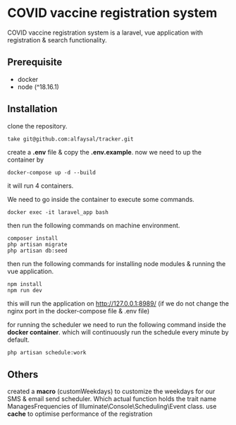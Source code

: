 # COVID vaccine registration system
COVID vaccine registration system is a laravel, vue application with registration & search functionality.

## Prerequisite
- docker
- node (^18.16.1)

## Installation

clone the repository.

```bash
take git@github.com:alfaysal/tracker.git
```
create a **.env** file & copy the **.env.example**.
now we need to up the container by
```
docker-compose up -d --build
```
it will run 4 containers.

We need to go inside the container to execute some commands.

```
docker exec -it laravel_app bash
```
then run the following commands on machine environment.

```
composer install
php artisan migrate
php artisan db:seed
```
then run the following commands for installing node modules & running the vue application.

```
npm install
npm run dev
```
this will run the application on http://127.0.0.1:8989/ (if we do not change the nginx port in the docker-compose file & .env file)

for running the scheduler we need to run the following command inside the **docker container**. which will continuously run the schedule every minute by default.

```
php artisan schedule:work
```

## Others
created a **macro** (customWeekdays) to customize the weekdays for our SMS & email send scheduler. Which actual function holds the trait name ManagesFrequencies of Illuminate\Console\Scheduling\Event class.
use **cache** to optimise performance of the registration
